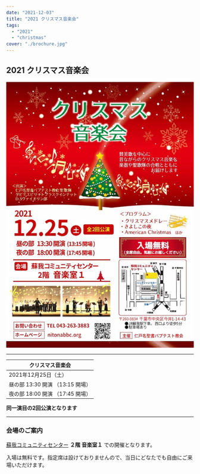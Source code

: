 ```yaml
---
date: "2021-12-03"
title: "2021 クリスマス音楽会"
tags:
  - "2021"
  - "christmas"
cover: "./brochure.jpg"
---
```


## 2021 クリスマス音楽会

![](./brochure.jpg)

---

| クリスマス音楽会 |
| ------------------------------- |
| 2021年12月25日（土） |
| 昼の部 13:30 開演 （13:15 開場） |
| 夜の部 18:00 開演 （17:45 開場） |

**同一演目の2回公演となります**

---

### 会場のご案内

<a href="https://sogacc.jp/community/access/" target="_blank">蘇我コミュニティセンター</a>
**２階 音楽室１** での開催となります。

入場は無料です。指定席は設けておりませんので、当日にどなたでも自由にご来場いただけます。
